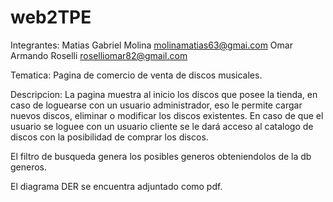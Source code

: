 # web2TPE

Integrantes:   Matias Gabriel Molina molinamatias63@gmai.com
               Omar Armando Roselli roselliomar82@gmail.com 

Tematica: Pagina de comercio de venta de discos musicales.

Descripcion: La pagina muestra al inicio los discos que posee la tienda, en caso de loguearse con un usuario administrador, eso le permite cargar nuevos discos, eliminar o modificar los discos existentes. En caso de que el usuario se loguee con un usuario cliente se le dará acceso al catalogo de discos con la posibilidad de comprar los discos.

El filtro de busqueda genera los posibles generos obteniendolos de la db generos.

El diagrama DER se encuentra adjuntado como pdf.

